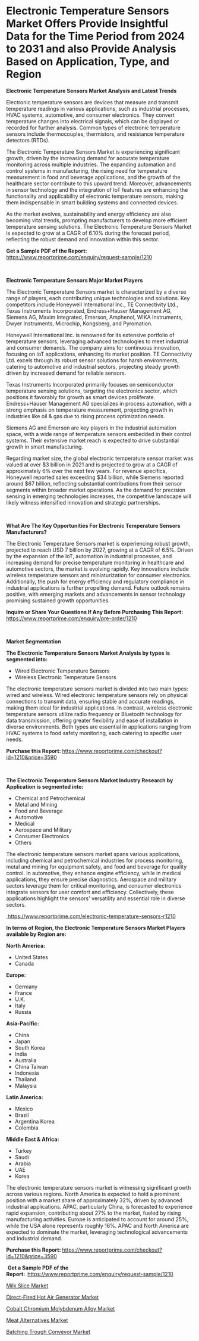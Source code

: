 <p><h1>Electronic Temperature Sensors Market Offers Provide Insightful Data for the Time Period from 2024 to 2031 and also Provide Analysis Based on Application, Type, and Region</h1></p><p><strong>Electronic Temperature Sensors Market Analysis and Latest Trends</strong></p>
<p><p>Electronic temperature sensors are devices that measure and transmit temperature readings in various applications, such as industrial processes, HVAC systems, automotive, and consumer electronics. They convert temperature changes into electrical signals, which can be displayed or recorded for further analysis. Common types of electronic temperature sensors include thermocouples, thermistors, and resistance temperature detectors (RTDs).</p><p>The Electronic Temperature Sensors Market is experiencing significant growth, driven by the increasing demand for accurate temperature monitoring across multiple industries. The expanding automation and control systems in manufacturing, the rising need for temperature measurement in food and beverage applications, and the growth of the healthcare sector contribute to this upward trend. Moreover, advancements in sensor technology and the integration of IoT features are enhancing the functionality and applicability of electronic temperature sensors, making them indispensable in smart building systems and connected devices.</p><p>As the market evolves, sustainability and energy efficiency are also becoming vital trends, prompting manufacturers to develop more efficient temperature sensing solutions. The Electronic Temperature Sensors Market is expected to grow at a CAGR of 6.10% during the forecast period, reflecting the robust demand and innovation within this sector.</p></p>
<p><strong>Get a Sample PDF of the Report:&nbsp;</strong> <a href="https://www.reportprime.com/enquiry/request-sample/1210">https://www.reportprime.com/enquiry/request-sample/1210</a></p>
<p>&nbsp;</p>
<p><strong>Electronic Temperature Sensors Major Market Players</strong></p>
<p><p>The Electronic Temperature Sensors market is characterized by a diverse range of players, each contributing unique technologies and solutions. Key competitors include Honeywell International Inc., TE Connectivity Ltd., Texas Instruments Incorporated, Endress+Hauser Management AG, Siemens AG, Maxim Integrated, Emerson, Amphenol, WIKA Instruments, Dwyer Instruments, Microchip, Kongsberg, and Pyromation.</p><p>Honeywell International Inc. is renowned for its extensive portfolio of temperature sensors, leveraging advanced technologies to meet industrial and consumer demands. The company aims for continuous innovation, focusing on IoT applications, enhancing its market position. TE Connectivity Ltd. excels through its robust sensor solutions for harsh environments, catering to automotive and industrial sectors, projecting steady growth driven by increased demand for reliable sensors.</p><p>Texas Instruments Incorporated primarily focuses on semiconductor temperature sensing solutions, targeting the electronics sector, which positions it favorably for growth as smart devices proliferate. Endress+Hauser Management AG specializes in process automation, with a strong emphasis on temperature measurement, projecting growth in industries like oil & gas due to rising process optimization needs.</p><p>Siemens AG and Emerson are key players in the industrial automation space, with a wide range of temperature sensors embedded in their control systems. Their extensive market reach is expected to drive substantial growth in smart manufacturing.</p><p>Regarding market size, the global electronic temperature sensor market was valued at over $3 billion in 2021 and is projected to grow at a CAGR of approximately 6% over the next few years. For revenue specifics, Honeywell reported sales exceeding $34 billion, while Siemens reported around $67 billion, reflecting substantial contributions from their sensor segments within broader market operations. As the demand for precision sensing in emerging technologies increases, the competitive landscape will likely witness intensified innovation and strategic partnerships.</p></p>
<p>&nbsp;</p>
<p><strong>What Are The Key Opportunities For Electronic Temperature Sensors Manufacturers?</strong></p>
<p><p>The Electronic Temperature Sensors market is experiencing robust growth, projected to reach USD 7 billion by 2027, growing at a CAGR of 6.5%. Driven by the expansion of the IoT, automation in industrial processes, and increasing demand for precise temperature monitoring in healthcare and automotive sectors, the market is evolving rapidly. Key innovations include wireless temperature sensors and miniaturization for consumer electronics. Additionally, the push for energy efficiency and regulatory compliance in industrial applications is further propelling demand. Future outlook remains positive, with emerging markets and advancements in sensor technology promising sustained growth opportunities.</p></p>
<p><strong>Inquire or Share Your Questions If Any Before Purchasing This Report:</strong> <a href="https://www.reportprime.com/enquiry/pre-order/1210">https://www.reportprime.com/enquiry/pre-order/1210</a></p>
<p>&nbsp;</p>
<p><strong>Market Segmentation</strong></p>
<p><strong>The Electronic Temperature Sensors Market Analysis by types is segmented into:</strong></p>
<p><ul><li>Wired Electronic Temperature Sensors</li><li>Wireless Electronic Temperature Sensors</li></ul></p>
<p><p>The electronic temperature sensors market is divided into two main types: wired and wireless. Wired electronic temperature sensors rely on physical connections to transmit data, ensuring stable and accurate readings, making them ideal for industrial applications. In contrast, wireless electronic temperature sensors utilize radio frequency or Bluetooth technology for data transmission, offering greater flexibility and ease of installation in diverse environments. Both types are essential in applications ranging from HVAC systems to food safety monitoring, each catering to specific user needs.</p></p>
<p><strong>Purchase this Report:&nbsp;</strong><a href="https://www.reportprime.com/checkout?id=1210&price=3590">https://www.reportprime.com/checkout?id=1210&price=3590</a></p>
<p>&nbsp;</p>
<p><strong>The Electronic Temperature Sensors Market Industry Research by Application is segmented into:</strong></p>
<p><ul><li>Chemical and Petrochemical</li><li>Metal and Mining</li><li>Food and Beverage</li><li>Automotive</li><li>Medical</li><li>Aerospace and Military</li><li>Consumer Electronics</li><li>Others</li></ul></p>
<p><p>The electronic temperature sensors market spans various applications, including chemical and petrochemical industries for process monitoring, metal and mining for equipment safety, and food and beverage for quality control. In automotive, they enhance engine efficiency, while in medical applications, they ensure precise diagnostics. Aerospace and military sectors leverage them for critical monitoring, and consumer electronics integrate sensors for user comfort and efficiency. Collectively, these applications highlight the sensors' versatility and essential role in diverse sectors.</p></p>
<p><a href="https://www.reportprime.com/electronic-temperature-sensors-r1210">&nbsp;https://www.reportprime.com/electronic-temperature-sensors-r1210</a></p>
<p><strong>In terms of Region, the Electronic Temperature Sensors Market Players available by Region are:</strong></p>
<p>
    <p> <strong> North America: </strong>
        <ul>
            <li>United States</li>
            <li>Canada</li>
        </ul>
        </p> 
    <p> <strong> Europe: </strong>
        <ul>
            <li>Germany</li>
            <li>France</li>
            <li>U.K.</li>
            <li>Italy</li>
            <li>Russia</li>
        </ul>
        </p> 
    <p> <strong> Asia-Pacific: </strong>
        <ul>
            <li>China</li>
            <li>Japan</li>
            <li>South Korea</li>
            <li>India</li>
            <li>Australia</li>
            <li>China Taiwan</li>
            <li>Indonesia</li>
            <li>Thailand</li>
            <li>Malaysia</li>
        </ul>
        </p> 
    <p> <strong> Latin America: </strong>
        <ul>
            <li>Mexico</li>
            <li>Brazil</li>
            <li>Argentina Korea</li>
            <li>Colombia</li>
        </ul>
        </p> 
    <p> <strong> Middle East & Africa: </strong>
        <ul>
            <li>Turkey</li>
            <li>Saudi</li>
            <li>Arabia</li>
            <li>UAE</li>
            <li>Korea</li>
        </ul>
    </p>
    </p>
<p><p>The electronic temperature sensors market is witnessing significant growth across various regions. North America is expected to hold a prominent position with a market share of approximately 32%, driven by advanced industrial applications. APAC, particularly China, is forecasted to experience rapid expansion, contributing about 27% to the market, fueled by rising manufacturing activities. Europe is anticipated to account for around 25%, while the USA alone represents roughly 16%. APAC and North America are expected to dominate the market, leveraging technological advancements and industrial demand.</p></p>
<p><strong>Purchase this Report: </strong><a href="https://www.reportprime.com/checkout?id=1210&price=3590">https://www.reportprime.com/checkout?id=1210&price=3590</a></p>
<p>&nbsp;<strong>Get a Sample PDF of the Report:&nbsp;&nbsp;</strong><a href="https://www.reportprime.com/enquiry/request-sample/1210">https://www.reportprime.com/enquiry/request-sample/1210</a></p>
<p><strong></strong></p>
<p><p><a href="https://medium.com/@maria.hardacre7345/milk-slice-market-forecasts-market-trends-and-impact-analysis-2024-2031-6f3d1edd232c">Milk Slice Market</a></p><p><a href="https://issuu.com/reportprime-2/docs/direct-fired-hot-air-generator-mark_49db15add8c86b">Direct-Fired Hot Air Generator Market</a></p><p><a href="https://www.linkedin.com/pulse/cobalt-chromium-molybdenum-alloy-industry-analysis-report-its-r5i5c?trackingId=qjjbG141RZeb67EUNaC2kQ%3D%3D">Cobalt Chromium Molybdenum Alloy Market</a></p><p><a href="https://medium.com/@maria.hardacre7345/exploring-meat-alternatives-market-dynamics-global-trends-and-future-growth-prospects-2024-b23fe318ee0d">Meat Alternatives Market</a></p><p><a href="https://issuu.com/reportprime-2/docs/batching-trough-conveyor-market-siz_167c81478f5275">Batching Trough Conveyor Market</a></p></p>